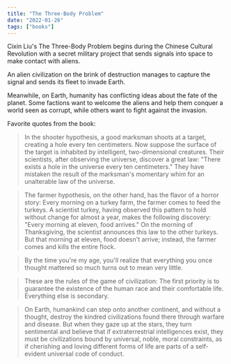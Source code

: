 ```yaml
---
title: "The Three-Body Problem"
date: "2022-01-26"
tags: ["books"]
---
```


Cixin Liu's The Three-Body Problem begins during the Chinese Cultural Revolution with a secret military project that sends signals into space to make contact with aliens.

An alien civilization on the brink of destruction manages to capture the signal and sends its fleet to invade Earth.

Meanwhile, on Earth, humanity has conflicting ideas about the fate of the planet.
Some factions want to welcome the aliens and help them conquer a world seen as corrupt, while others want to fight against the invasion.

Favorite quotes from the book:

> In the shooter hypothesis, a good marksman shoots at a target, creating a hole every ten centimeters. Now suppose the surface of the target is inhabited by intelligent, two-dimensional creatures. Their scientists, after observing the universe, discover a great law: "There exists a hole in the universe every ten centimeters." They have mistaken the result of the marksman's momentary whim for an unalterable law of the universe.

> The farmer hypothesis, on the other hand, has the flavor of a horror story: Every morning on a turkey farm, the farmer comes to feed the turkeys. A scientist turkey, having observed this pattern to hold without change for almost a year, makes the following discovery: "Every morning at eleven, food arrives." On the morning of Thanksgiving, the scientist announces this law to the other turkeys. But that morning at eleven, food doesn't arrive; instead, the farmer comes and kills the entire flock.

> By the time you're my age, you'll realize that everything you once thought mattered so much turns out to mean very little.

> These are the rules of the game of civilization: The first priority is to guarantee the existence of the human race and their comfortable life. Everything else is secondary.

> On Earth, humankind can step onto another continent, and without a thought, destroy the kindred civilizations found there through warfare and disease. But when they gaze up at the stars, they turn sentimental and believe that if extraterrestrial intelligences exist, they must be civilizations bound by universal, noble, moral constraints, as if cherishing and loving different forms of life are parts of a self-evident universal code of conduct.
